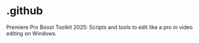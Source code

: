 # .github
Premiere Pro Boost Toolkit 2025: Scripts and tools to edit like a pro in video editing on Windows.
